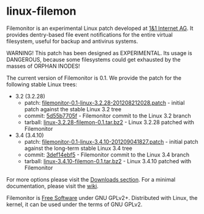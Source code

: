 linux-filemon
=============

Filemonitor is an experimental Linux patch developed at [1&1 Internet AG](http://1und1.de). It provides dentry-based file event notifications for the entire virtual filesystem, useful for backup and antivirus systems.

WARNING! This patch has been designed as EXPERIMENTAL. Its usage is DANGEROUS, because some filesystems could get exhausted by the masses of ORPHAN INODES!

The current version of Filemonitor is 0.1. We provide the patch for the following stable Linux trees:
* 3.2 (3.2.28)
    * patch: [filemonitor-0.1-linux-3.2.28-201208212028.patch](https://github.com/downloads/1and1/linux-filemon/filemonitor-0.1-linux-3.2.28-201208212028.patch) - initial patch against the stable Linux 3.2 tree
    * commit: [5d55b7705f](https://github.com/1and1/linux-filemon/commit/5d55b7705f05d5e3dc38e3881a963d2cdc09f3b8) - Filemonitor commit to the Linux 3.2 branch
    * tarball: [linux-3.2.28-filemon-0.1.tar.bz2](https://github.com/downloads/1and1/linux-filemon/linux-3.2.28-filemon-0.1.tar.bz2) - Linux 3.2.28 patched with Filemonitor
* 3.4 (3.4.10)
    * patch: [filemonitor-0.1-linux-3.4.10-201209041827.patch](https://github.com/downloads/1and1/linux-filemon/filemonitor-0.1-linux-3.4.10-201209041827.patch) - initial patch against the long-term stable Linux 3.4 tree
    * commit: [3def14ebf5](https://github.com/1and1/linux-filemon/commit/3def14ebf5c1ac8ea7710fbfdad41dad07ae2ec6) - Filemonitor commit to the Linux 3.4 branch
    * tarball: [linux-3.4.10-filemon-0.1.tar.bz2](https://github.com/downloads/1and1/linux-filemon/linux-3.4.10-filemon-0.1.tar.bz2) - Linux 3.4.10 patched with Filemonitor

For more options please visit the [Downloads section](https://github.com/1and1/linux-filemon/downloads). For a minimal documentation, please visit the [wiki](https://github.com/1and1/linux-filemon/wiki).

Filemonitor is [Free Software](http://www.gnu.org/philosophy/free-sw.en.html) under GNU GPLv2+. Distributed with Linux, the kernel, it can be used under the terms of GNU GPLv2.
